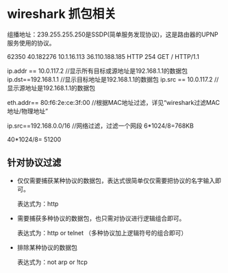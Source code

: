 # wireshark 抓包相关
组播地址：239.255.255.250是SSDP(简单服务发现协议)，这是路由器的UPNP服务使用的协议。


62350	40.182276	10.1.16.113	36.110.188.185	HTTP	254	GET / HTTP/1.1 

ip.addr == 10.0.117.2 //显示所有目标或源地址是192.168.1.1的数据包
ip.dst==192.168.1.1 //显示目标地址是192.168.1.1的数据包
ip.src == 10.0.117.2 //显示源地址是192.168.1.1的数据包

eth.addr== 80:f6:2e:ce:3f:00   //根据MAC地址过滤，详见“wireshark过滤MAC地址/物理地址”

ip.src==192.168.0.0/16   //网络过滤，过滤一个网段
6*1024/8=768KB 

40*1024/8= 51200

## 针对协议过滤
- 仅仅需要捕获某种协议的数据包，表达式很简单仅仅需要把协议的名字输入即可。 

  表达式为：http 
  
- 需要捕获多种协议的数据包，也只需对协议进行逻辑组合即可。 

  表达式为：http or telnet （多种协议加上逻辑符号的组合即可） 
  
- 排除某种协议的数据包 

  表达式为：not arp or !tcp 
